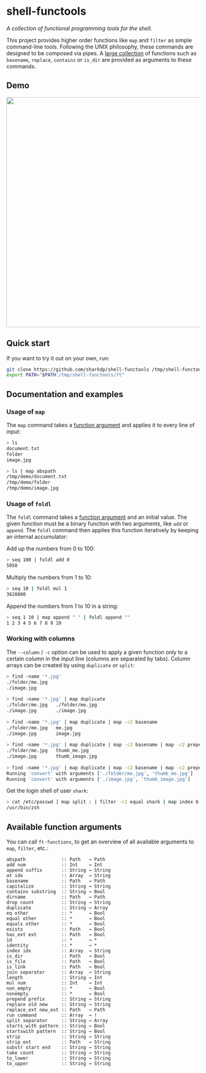 # shell-functools

*A collection of functional programming tools for the shell.*

This project provides higher order functions like `map` and `filter` as simple command-line tools.
Following the UNIX philosophy, these commands are designed to be composed via pipes. A
[large collection](#available-function-arguments) of functions such as `basename`, `replace`, `contains` or `is_dir` are provided as
arguments to these commands.

## Demo

<a href="https://asciinema.org/a/6zsp3hEPpM7tmWHrjThl7idqh" target="_blank"><img src="https://asciinema.org/a/6zsp3hEPpM7tmWHrjThl7idqh.png" width="600" /></a>

## Quick start

If you want to try it out on your own, run:
``` bash
git clone https://github.com/sharkdp/shell-functools /tmp/shell-functools
export PATH="$PATH:/tmp/shell-functools/ft"
```

## Documentation and examples

### Usage of `map`

The `map` command takes a [function argument](#available-function-arguments) and applies it to every line of input:
``` bash
> ls
document.txt
folder
image.jpg

> ls | map abspath
/tmp/demo/document.txt
/tmp/demo/folder
/tmp/demo/image.jpg
```

### Usage of `foldl`

The `foldl` command takes a [function argument](#available-function-arguments) and an initial value. The given function must be a binary function with two arguments, like `add` or `append`. The `foldl` command then applies this function iteratively by keeping an internal accumulator:

Add up the numbers from 0 to 100:
``` bash
> seq 100 | foldl add 0
5050
```

Multiply the numbers from 1 to 10:
``` bash
> seq 10 | foldl mul 1
3628800
```

Append the numbers from 1 to 10 in a string:
``` bash
> seq 1 10 | map append " " | foldl append ""
1 2 3 4 5 6 7 8 9 10 
```

### Working with columns

The `--column` / `-c` option can be used to apply a given function only to a certain *column* in the input line (columns are separated by tabs). Column arrays can be created by using `duplicate` or `split`:

``` bash
> find -name '*.jpg' 
./folder/me.jpg
./image.jpg
                                                                                   
> find -name '*.jpg' | map duplicate
./folder/me.jpg   ./folder/me.jpg
./image.jpg       ./image.jpg
                                                                                   
> find -name '*.jpg' | map duplicate | map -c2 basename
./folder/me.jpg   me.jpg
./image.jpg       image.jpg
                                                                                   
> find -name '*.jpg' | map duplicate | map -c2 basename | map -c2 prepend "thumb_"
./folder/me.jpg	  thumb_me.jpg
./image.jpg       thumb_image.jpg
                                                                                   
> find -name '*.jpg' | map duplicate | map -c2 basename | map -c2 prepend "thumb_" | map run convert
Running 'convert' with arguments ['./folder/me.jpg', 'thumb_me.jpg']
Running 'convert' with arguments ['./image.jpg', 'thumb_image.jpg']
```

Get the login shell of user `shark`:
``` bash
> cat /etc/passwd | map split : | filter -c1 equal shark | map index 6
/usr/bin/zsh
```


## Available function arguments

You can call `ft-functions`, to get an overview of all available arguments to `map`, `filter`, etc.:

```
abspath             :: Path   → Path
add num             :: Int    → Int
append suffix       :: String → String
at idx              :: Array  → String
basename            :: Path   → Path
capitalize          :: String → String
contains substring  :: String → Bool
dirname             :: Path   → Path
drop count          :: String → String
duplicate           :: String → Array
eq other            :: *      → Bool
equal other         :: *      → Bool
equals other        :: *      → Bool
exists              :: Path   → Bool
has_ext ext         :: Path   → Bool
id                  :: *      → *
identity            :: *      → *
index idx           :: Array  → String
is_dir              :: Path   → Bool
is_file             :: Path   → Bool
is_link             :: Path   → Bool
join separator      :: Array  → String
length              :: String → Int
mul num             :: Int    → Int
non_empty           :: *      → Bool
nonempty            :: *      → Bool
prepend prefix      :: String → String
replace old new     :: String → String
replace_ext new_ext :: Path   → Path
run command         :: Array  → !
split separator     :: String → Array
starts_with pattern :: String → Bool
startswith pattern  :: String → Bool
strip               :: String → String
strip_ext           :: Path   → String
substr start end    :: String → String
take count          :: String → String
to_lower            :: String → String
to_upper            :: String → String
```
